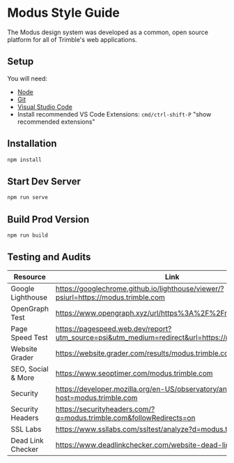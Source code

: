 # Modus Style Guide

The Modus design system was developed as a common, open source platform for all of Trimble's web applications.

## Setup

You will need:

- [Node](https://nodejs.org/en/download/)
- [Git](https://git-scm.com/downloads)
- [Visual Studio Code](https://code.visualstudio.com/download)
- Install recommended VS Code Extensions: `cmd/ctrl-shift-P` "show recommended extensions"

## Installation

```bash
npm install
```

## Start Dev Server

```bash
npm run serve
```

## Build Prod Version

```bash
npm run build
```

## Testing and Audits

| Resource           | Link                                                                                                |
| ------------------ | --------------------------------------------------------------------------------------------------- |
| Google Lighthouse  | <https://googlechrome.github.io/lighthouse/viewer/?psiurl=https://modus.trimble.com>                |
| OpenGraph Test     | <https://www.opengraph.xyz/url/https%3A%2F%2Fmodus.trimble.com>                                     |
| Page Speed Test    | <https://pagespeed.web.dev/report?utm_source=psi&utm_medium=redirect&url=https://modus.trimble.com> |
| Website Grader     | <https://website.grader.com/results/modus.trimble.com>                                              |
| SEO, Social & More | <https://www.seoptimer.com/modus.trimble.com>                                                       |
| Security           | <https://developer.mozilla.org/en-US/observatory/analyze?host=modus.trimble.com>                    |
| Security Headers   | <https://securityheaders.com/?q=modus.trimble.com&followRedirects=on>                               |
| SSL Labs           | <https://www.ssllabs.com/ssltest/analyze?d=modus.trimble.com>                                       |
| Dead Link Checker  | <https://www.deadlinkchecker.com/website-dead-link-checker.asp>                                     |
